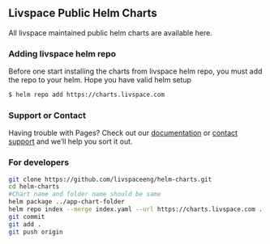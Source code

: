 ## Livspace Public Helm Charts

All livspace maintained public helm charts are available here.

### Adding livspace helm repo

Before one start installing the charts from livspace helm repo, you must add the repo to your helm. Hope you have valid helm setup

```markdown
$ helm repo add https://charts.livspace.com
```

### Support or Contact

Having trouble with Pages? Check out our [documentation](https://help.github.com/categories/github-pages-basics/) or [contact support](https://github.com/contact) and we’ll help you sort it out.

### For  developers
```sh
git clone https://github.com/livspaceeng/helm-charts.git
cd helm-charts
#Chart name and folder name should be same
helm package ../app-chart-folder
helm repo index --merge index.yaml --url https://charts.livspace.com .
git commit
git add .
git push origin
```
